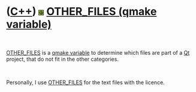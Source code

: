 



 

 

 

 

 

([C++](Cpp.md)) ![Qt](PicQt.png) [OTHER\_FILES (qmake variable)](CppQmakeOther_files.md)
==========================================================================================

 

[OTHER\_FILES](CppQmakeOther_files.md) is a [qmake
variable](CppQmakeVariable.md) to determine which files are part of a
[Qt](CppQt.md) project, that do not fit in the other categories.

 

Personally, I use [OTHER\_FILES](CppQmakeOther_files.md) for the text
files with the licence.

 

 

 

 

 





 




